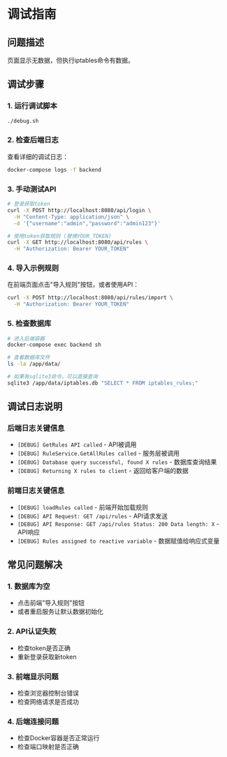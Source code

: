 # 调试指南

## 问题描述
页面显示无数据，但执行iptables命令有数据。

## 调试步骤

### 1. 运行调试脚本
```bash
./debug.sh
```

### 2. 检查后端日志
查看详细的调试日志：
```bash
docker-compose logs -f backend
```

### 3. 手动测试API
```bash
# 登录获取token
curl -X POST http://localhost:8080/api/login \
  -H "Content-Type: application/json" \
  -d '{"username":"admin","password":"admin123"}'

# 使用token获取规则 (替换YOUR_TOKEN)
curl -X GET http://localhost:8080/api/rules \
  -H "Authorization: Bearer YOUR_TOKEN"
```

### 4. 导入示例规则
在前端页面点击"导入规则"按钮，或者使用API：
```bash
curl -X POST http://localhost:8080/api/rules/import \
  -H "Authorization: Bearer YOUR_TOKEN"
```

### 5. 检查数据库
```bash
# 进入后端容器
docker-compose exec backend sh

# 查看数据库文件
ls -la /app/data/

# 如果有sqlite3命令，可以直接查询
sqlite3 /app/data/iptables.db "SELECT * FROM iptables_rules;"
```

## 调试日志说明

### 后端日志关键信息
- `[DEBUG] GetRules API called` - API被调用
- `[DEBUG] RuleService.GetAllRules called` - 服务层被调用
- `[DEBUG] Database query successful, found X rules` - 数据库查询结果
- `[DEBUG] Returning X rules to client` - 返回给客户端的数据

### 前端日志关键信息
- `[DEBUG] loadRules called` - 前端开始加载规则
- `[DEBUG] API Request: GET /api/rules` - API请求发送
- `[DEBUG] API Response: GET /api/rules Status: 200 Data length: X` - API响应
- `[DEBUG] Rules assigned to reactive variable` - 数据赋值给响应式变量

## 常见问题解决

### 1. 数据库为空
- 点击前端"导入规则"按钮
- 或者重启服务让默认数据初始化

### 2. API认证失败
- 检查token是否正确
- 重新登录获取新token

### 3. 前端显示问题
- 检查浏览器控制台错误
- 检查网络请求是否成功

### 4. 后端连接问题
- 检查Docker容器是否正常运行
- 检查端口映射是否正确